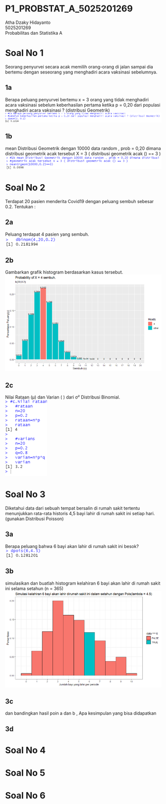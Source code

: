 # P1_PROBSTAT_A_5025201269
Atha Dzaky Hidayanto  
5025201269  
Probabilitas dan Statistika A  

# Soal No 1  
Seorang penyurvei secara acak memilih orang-orang di jalan sampai dia bertemu dengan
seseorang yang menghadiri acara vaksinasi sebelumnya.
## 1a  
Berapa peluang penyurvei bertemu x = 3 orang yang tidak menghadiri acara vaksinasi
sebelum keberhasilan pertama ketika p = 0,20 dari populasi menghadiri acara vaksinasi ?
(distribusi Geometrik)  
![alt text](https://github.com/AthaDzaky/P1_PROBSTAT_A_5025201269/blob/main/img/1a.png "1a") 

## 1b  
mean Distribusi Geometrik dengan 10000 data random , prob = 0,20 dimana distribusi
geometrik acak tersebut X = 3 ( distribusi geometrik acak () == 3 )  
![alt text](https://github.com/AthaDzaky/P1_PROBSTAT_A_5025201269/blob/main/img/1b.png "1b")  

# Soal No 2  
Terdapat 20 pasien menderita Covid19 dengan peluang sembuh sebesar 0.2. Tentukan :  
## 2a
Peluang terdapat 4 pasien yang sembuh.  
![alt text](https://github.com/AthaDzaky/P1_PROBSTAT_A_5025201269/blob/main/img/2a.png "2a")  
## 2b  
Gambarkan grafik histogram berdasarkan kasus tersebut.  
![alt text](https://github.com/AthaDzaky/P1_PROBSTAT_A_5025201269/blob/main/img/2b.png "2b") 
## 2c
Nilai Rataan (μ) dan Varian ( ) dari σ² Distribusi Binomial.  
![alt text](https://github.com/AthaDzaky/P1_PROBSTAT_A_5025201269/blob/main/img/2c.png "2c")  

# Soal No 3  
Diketahui data dari sebuah tempat bersalin di rumah sakit tertentu menunjukkan rata-rata historis
4,5 bayi lahir di rumah sakit ini setiap hari. (gunakan Distribusi Poisson)  

## 3a  
Berapa peluang bahwa 6 bayi akan lahir di rumah sakit ini besok?  
![alt text](https://github.com/AthaDzaky/P1_PROBSTAT_A_5025201269/blob/main/img/3a.png "3a")  

## 3b  
simulasikan dan buatlah histogram kelahiran 6 bayi akan lahir di rumah sakit ini selama
setahun (n = 365)  
![alt text](https://github.com/AthaDzaky/P1_PROBSTAT_A_5025201269/blob/main/img/3b.png "3b")  

## 3c
dan bandingkan hasil poin a dan b , Apa kesimpulan yang bisa didapatkan  

## 3d  


# Soal No 4  

# Soal No 5  

# Soal No 6  
